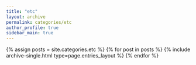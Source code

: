```yaml
---
title: "etc"
layout: archive
permalink: categories/etc
author_profile: true
sidebar_main: true
---
```



{% assign posts = site.categories.etc %}
{% for post in posts %} {% include archive-single.html type=page.entries_layout %} {% endfor %}
